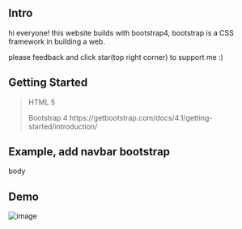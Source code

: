 <h2><b>Intro</b></h2>

hi everyone! this website builds with bootstrap4, bootstrap is a CSS framework in building a web.

please feedback and click star(top right corner) to support me :)

<h2><b>Getting Started</b></h2>

>HTML 5
><p>Bootstrap 4 https://getbootstrap.com/docs/4.1/getting-started/introduction/</p>

<h2><b>Example, add navbar bootstrap</b></h2>

body

 <nav class="navbar fixed-top navbar-expand-lg navbar-dark bg-dark">
  
 <div class="container"> 


          
<h2><b>Demo</b></h2>

![image](https://user-images.githubusercontent.com/76187141/133266178-6ab26859-5414-4f81-93ad-41c8d41c4402.png)

